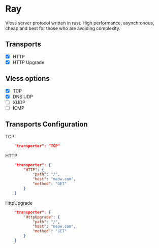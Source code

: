 # Ray

Vless server protocol written in rust. High performance, asynchronous, cheap and best for those who are avoiding complexity.

## Transports

- [x] HTTP
- [x] HTTP Upgrade

## Vless options

- [x] TCP
- [x] DNS UDP
- [ ] XUDP
- [ ] ICMP

## Transports Configuration

TCP

```json
    "transporter": "TCP"
```

HTTP

```json
    "transporter": {
        "HTTP": {
            "path": "/",
            "host": "meow.com",
            "method": "GET"
        }
    }
```

HttpUpgrade

```json
    "transporter": {
        "HttpUpgrade": {
            "path": "/",
            "host": "meow.com",
            "method": "GET"
        }
    }
```
